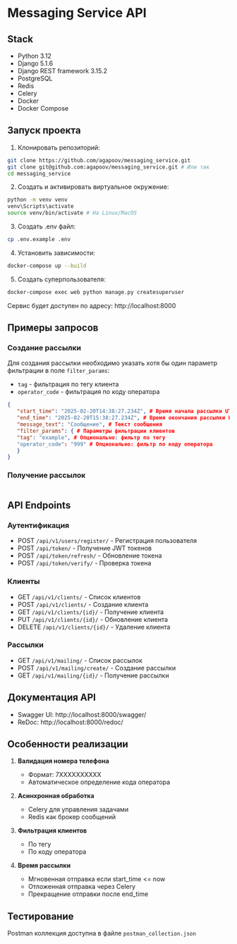 # Messaging Service API

## Stack

- Python 3.12
- Django 5.1.6
- Django REST framework 3.15.2
- PostgreSQL
- Redis
- Celery
- Docker
- Docker Compose

## Запуск проекта

1. Клонировать репозиторий:

```bash
git clone https://github.com/agapoov/messaging_service.git
git clone git@github.com:agapoov/messaging_service.git # Или так
cd messaging_service
```

2. Создать и активировать виртуальное окружение:

```bash
python -m venv venv
venv\Scripts\activate
source venv/bin/activate # На Linux/MacOS
```

3. Создать .env файл:

```bash
cp .env.example .env
```

4. Установить зависимости:

```bash
docker-compose up --build
```

5. Создать суперпользователя:

```bash
docker-compose exec web python manage.py createsuperuser
```

Сервис будет доступен по адресу: http://localhost:8000

## Примеры запросов

### Создание рассылки

Для создания рассылки необходимо указать хотя бы один параметр фильтрации в поле `filter_params`:
- `tag` - фильтрация по тегу клиента
- `operator_code` - фильтрация по коду оператора

```json
{
   "start_time": "2025-02-20T14:38:27.234Z", # Время начала рассылки UTC
   "end_time": "2025-02-20T15:38:27.234Z", # Время окончания рассылки UTC
   "message_text": "Сообщение", # Текст сообщения
   "filter_params": { # Параметры фильтрации клиентов
   "tag": "example", # Опционально: фильтр по тегу
   "operator_code": "999" # Опционально: фильтр по коду оператора
   }
}
```

### Получение рассылок

```json

```
## API Endpoints

### Аутентификация
- POST `/api/v1/users/register/` - Регистрация пользователя
- POST `/api/token/` - Получение JWT токенов
- POST `/api/token/refresh/` - Обновление токена
- POST `/api/token/verify/` - Проверка токена

### Клиенты
- GET `/api/v1/clients/` - Список клиентов
- POST `/api/v1/clients/` - Создание клиента
- GET `/api/v1/clients/{id}/` - Получение клиента
- PUT `/api/v1/clients/{id}/` - Обновление клиента
- DELETE `/api/v1/clients/{id}/` - Удаление клиента

### Рассылки
- GET `/api/v1/mailing/` - Список рассылок
- POST `/api/v1/mailing/create/` - Создание рассылки
- GET `/api/v1/mailing/{id}/` - Получение рассылки

## Документация API

- Swagger UI: http://localhost:8000/swagger/
- ReDoc: http://localhost:8000/redoc/

## Особенности реализации

1. **Валидация номера телефона**
   - Формат: 7XXXXXXXXXX
   - Автоматическое определение кода оператора

2. **Асинхронная обработка**
   - Celery для управления задачами
   - Redis как брокер сообщений

3. **Фильтрация клиентов**
   - По тегу
   - По коду оператора

4. **Время рассылки**
   - Мгновенная отправка если start_time <= now
   - Отложенная отправка через Celery
   - Прекращение отправки после end_time

## Тестирование

Postman коллекция доступна в файле `postman_collection.json`
